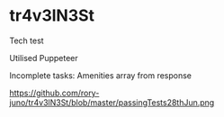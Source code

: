 # tr4v3lN3St

Tech test

Utilised Puppeteer

Incomplete tasks: Amenities array from response

https://github.com/rory-juno/tr4v3lN3St/blob/master/passingTests28thJun.png
